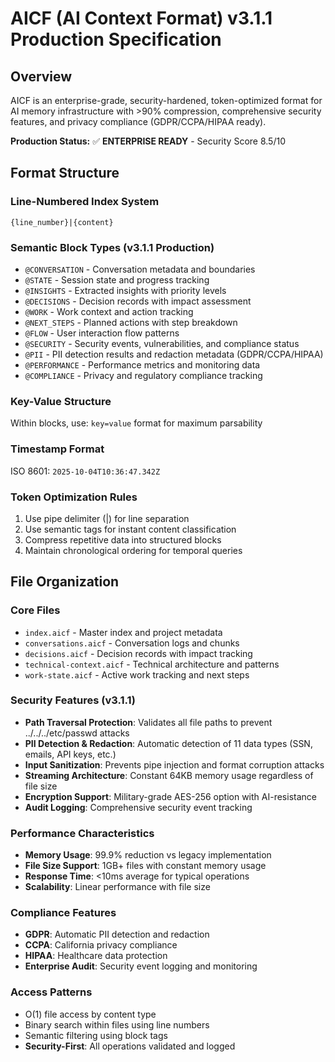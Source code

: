 # AICF (AI Context Format) v3.1.1 Production Specification

## Overview
AICF is an enterprise-grade, security-hardened, token-optimized format for AI memory infrastructure with >90% compression, comprehensive security features, and privacy compliance (GDPR/CCPA/HIPAA ready).

**Production Status:** ✅ **ENTERPRISE READY** - Security Score 8.5/10

## Format Structure

### Line-Numbered Index System
```
{line_number}|{content}
```

### Semantic Block Types (v3.1.1 Production)
- `@CONVERSATION` - Conversation metadata and boundaries
- `@STATE` - Session state and progress tracking  
- `@INSIGHTS` - Extracted insights with priority levels
- `@DECISIONS` - Decision records with impact assessment
- `@WORK` - Work context and action tracking
- `@NEXT_STEPS` - Planned actions with step breakdown
- `@FLOW` - User interaction flow patterns
- `@SECURITY` - Security events, vulnerabilities, and compliance status
- `@PII` - PII detection results and redaction metadata (GDPR/CCPA/HIPAA)
- `@PERFORMANCE` - Performance metrics and monitoring data
- `@COMPLIANCE` - Privacy and regulatory compliance tracking

### Key-Value Structure
Within blocks, use: `key=value` format for maximum parsability

### Timestamp Format
ISO 8601: `2025-10-04T10:36:47.342Z`

### Token Optimization Rules
1. Use pipe delimiter (|) for line separation
2. Use semantic tags for instant content classification
3. Compress repetitive data into structured blocks
4. Maintain chronological ordering for temporal queries

## File Organization

### Core Files
- `index.aicf` - Master index and project metadata
- `conversations.aicf` - Conversation logs and chunks
- `decisions.aicf` - Decision records with impact tracking
- `technical-context.aicf` - Technical architecture and patterns
- `work-state.aicf` - Active work tracking and next steps

### Security Features (v3.1.1)
- **Path Traversal Protection**: Validates all file paths to prevent ../../../etc/passwd attacks
- **PII Detection & Redaction**: Automatic detection of 11 data types (SSN, emails, API keys, etc.)
- **Input Sanitization**: Prevents pipe injection and format corruption attacks
- **Streaming Architecture**: Constant 64KB memory usage regardless of file size
- **Encryption Support**: Military-grade AES-256 option with AI-resistance
- **Audit Logging**: Comprehensive security event tracking

### Performance Characteristics
- **Memory Usage**: 99.9% reduction vs legacy implementation
- **File Size Support**: 1GB+ files with constant memory usage
- **Response Time**: <10ms average for typical operations
- **Scalability**: Linear performance with file size

### Compliance Features
- **GDPR**: Automatic PII detection and redaction
- **CCPA**: California privacy compliance
- **HIPAA**: Healthcare data protection
- **Enterprise Audit**: Security event logging and monitoring

### Access Patterns
- O(1) file access by content type
- Binary search within files using line numbers
- Semantic filtering using block tags
- **Security-First**: All operations validated and logged
